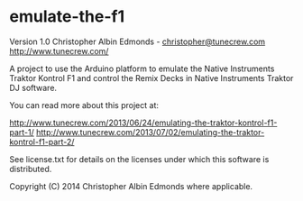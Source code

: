 emulate-the-f1
==============

Version 1.0
Christopher Albin Edmonds - christopher@tunecrew.com
http://www.tunecrew.com/

A project to use the Arduino platform to emulate the Native Instruments Traktor Kontrol F1 and control the Remix Decks in Native Instruments Traktor DJ software.

You can read more about this project at:

http://www.tunecrew.com/2013/06/24/emulating-the-traktor-kontrol-f1-part-1/
http://www.tunecrew.com/2013/07/02/emulating-the-traktor-kontrol-f1-part-2/

See license.txt for details on the licenses under which this software is distributed.

Copyright (C) 2014 Christopher Albin Edmonds where applicable.

